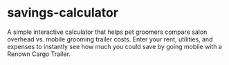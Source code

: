 # savings-calculator
A simple interactive calculator that helps pet groomers compare salon overhead vs. mobile grooming trailer costs. Enter your rent, utilities, and expenses to instantly see how much you could save by going mobile with a Renown Cargo Trailer.

